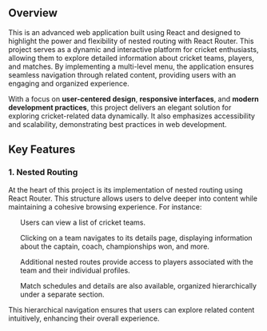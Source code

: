 ## Overview

This is an advanced web application built using React and designed to highlight the power and flexibility of nested routing with React Router. This project serves as a dynamic and interactive platform for cricket enthusiasts, allowing them to explore detailed information about cricket teams, players, and matches. By implementing a multi-level menu, the application ensures seamless navigation through related content, providing users with an engaging and organized experience.

With a focus on **user-centered design**, **responsive interfaces**, and **modern development practices**, this project delivers an elegant solution for exploring cricket-related data dynamically. It also emphasizes accessibility and scalability, demonstrating best practices in web development.

## Key Features

### 1. Nested Routing

At the heart of this project is its implementation of nested routing using React Router. This structure allows users to delve deeper into content while maintaining a cohesive browsing experience. For instance:

<ol>Users can view a list of cricket teams.</ol>

<ol>Clicking on a team navigates to its details page, displaying information about the captain, coach, championships won, and more. </ol>  

<ol>Additional nested routes provide access to players associated with the team and their individual profiles. </ol>

<ol>Match schedules and details are also available, organized hierarchically under a separate section.</ol>

This hierarchical navigation ensures that users can explore related content intuitively, enhancing their overall experience.

